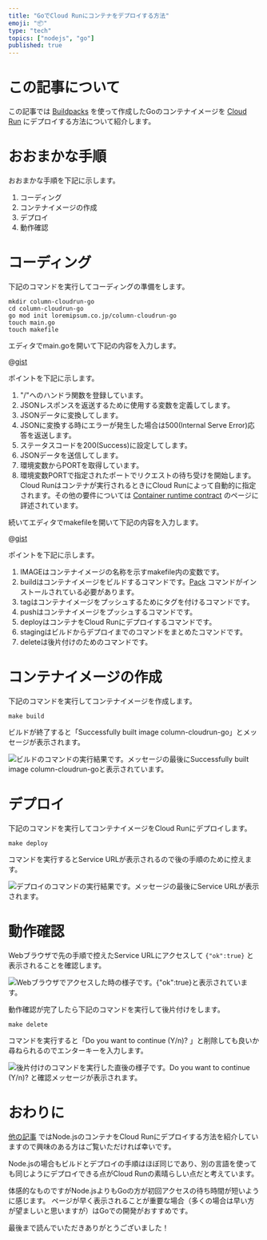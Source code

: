 ```yaml
---
title: "GoでCloud Runにコンテナをデプロイする方法"
emoji: "📦"
type: "tech"
topics: ["nodejs", "go"]
published: true
---
```


# この記事について

この記事では [Buildpacks](https://buildpacks.io/) を使って作成したGoのコンテナイメージを [Cloud Run](https://cloud.google.com/run) にデプロイする方法について紹介します。



# おおまかな手順

おおまかな手順を下記に示します。

1. コーディング
2. コンテナイメージの作成
3. デプロイ
4. 動作確認



# コーディング

下記のコマンドを実行してコーディングの準備をします。

```shell
mkdir column-cloudrun-go
cd column-cloudrun-go
go mod init loremipsum.co.jp/column-cloudrun-go
touch main.go
touch makefile
```

エディタでmain.goを開いて下記の内容を入力します。

@[gist](https://gist.github.com/tatsuyasusukida/64b6bbff77e0f560a57878be2dd55cee?file=main.go)

ポイントを下記に示します。

1. "/"へのハンドラ関数を登録しています。
2. JSONレスポンスを返送するために使用する変数を定義してします。
3. JSONデータに変換してします。
4. JSONに変換する時にエラーが発生した場合は500(Internal Serve Error)応答を返送します。
5. ステータスコードを200(Success)に設定してします。
6. JSONデータを送信してします。
7. 環境変数からPORTを取得しています。
5. 環境変数PORTで指定されたポートでリクエストの待ち受けを開始します。Cloud Runはコンテナが実行されるときにCloud Runによって自動的に指定されます。その他の要件については [Container runtime contract](https://cloud.google.com/run/docs/container-contract#env-vars) のページに詳述されています。

続いてエディタでmakefileを開いて下記の内容を入力します。

@[gist](https://gist.github.com/tatsuyasusukida/64b6bbff77e0f560a57878be2dd55cee?file=makefile)

ポイントを下記に示します。

1. IMAGEはコンテナイメージの名称を示すmakefile内の変数です。
2. buildはコンテナイメージをビルドするコマンドです。[Pack](https://buildpacks.io/docs/tools/pack/) コマンドがインストールされている必要があります。
3. tagはコンテナイメージをプッシュするためにタグを付けるコマンドです。
4. pushはコンテナイメージをプッシュするコマンドです。
5. deployはコンテナをCloud Runにデプロイするコマンドです。
6. stagingはビルドからデプロイまでのコマンドをまとめたコマンドです。
7. deleteは後片付けのためのコマンドです。



# コンテナイメージの作成

下記のコマンドを実行してコンテナイメージを作成します。

```shell
make build
```

ビルドが終了すると「Successfully built image column-cloudrun-go」とメッセージが表示されます。

![ビルドのコマンドの実行結果です。メッセージの最後にSuccessfully built image column-cloudrun-goと表示されています。](/images/articles/cloud-run-go/build-01.png)



# デプロイ

下記のコマンドを実行してコンテナイメージをCloud Runにデプロイします。

```shell
make deploy
```

コマンドを実行するとService URLが表示されるので後の手順のために控えます。

![デプロイのコマンドの実行結果です。メッセージの最後にService URLが表示されます。](/images/articles/cloud-run-go/deploy-01.png)



# 動作確認

Webブラウザで先の手順で控えたService URLにアクセスして `{"ok":true}` と表示されることを確認します。

![Webブラウザでアクセスした時の様子です。{"ok":true}と表示されています。](/images/articles/cloud-run-go/check-01.png)

動作確認が完了したら下記のコマンドを実行して後片付けをします。

```shell
make delete
```

コマンドを実行すると「Do you want to continue (Y/n)? 」と削除しても良いか尋ねられるのでエンターキーを入力します。

![後片付けのコマンドを実行した直後の様子です。Do you want to continue (Y/n)? と確認メッセージが表示されます。](/images/articles/cloud-run-go/check-02.png)



# おわりに

[他の記事](https://zenn.dev/tatsuyasusukida/articles/cloud-run-nodejs) ではNode.jsのコンテナをCloud Runにデプロイする方法を紹介していますので興味のある方はご覧いただければ幸いです。

Node.jsの場合もビルドとデプロイの手順はほぼ同じであり、別の言語を使っても同じようにデプロイできる点がCloud Runの素晴らしい点だと考えています。

体感的なものですがNode.jsよりもGoの方が初回アクセスの待ち時間が短いように感じます。
ページが早く表示されることが重要な場合（多くの場合は早い方が望ましいと思いますが）はGoでの開発がおすすめです。

最後まで読んでいただきありがとうございました！
